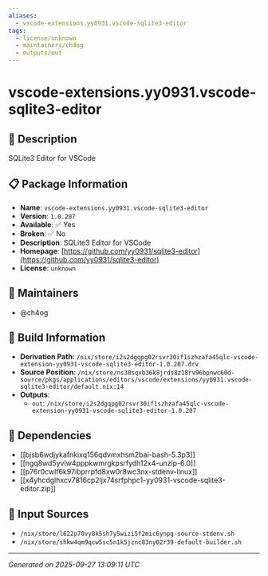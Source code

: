 ```yaml
---
aliases:
  - vscode-extensions.yy0931.vscode-sqlite3-editor
tags:
  - license/unknown
  - maintainers/ch4og
  - outputs/out
---
```


# vscode-extensions.yy0931.vscode-sqlite3-editor

## 📝 Description

SQLite3 Editor for VSCode

## 📋 Package Information

- **Name**: `vscode-extensions.yy0931.vscode-sqlite3-editor`
- **Version**: `1.0.207`
- **Available**: ✅ Yes
- **Broken**: ✅ No
- **Description**: SQLite3 Editor for VSCode
- **Homepage**: [https://github.com/yy0931/sqlite3-editor](https://github.com/yy0931/sqlite3-editor)
- **License**: `unknown`
## 👥 Maintainers

- @ch4og


## 🔧 Build Information

- **Derivation Path**: `/nix/store/i2s2dgqpg02rsvr30if1szhzafa45qlc-vscode-extension-yy0931-vscode-sqlite3-editor-1.0.207.drv`
- **Source Position**: `/nix/store/ns30sqxb36k8jrds8z18rv96bpnwc60d-source/pkgs/applications/editors/vscode/extensions/yy0931.vscode-sqlite3-editor/default.nix:14`
- **Outputs**:
  - `out`:  `/nix/store/i2s2dgqpg02rsvr30if1szhzafa45qlc-vscode-extension-yy0931-vscode-sqlite3-editor-1.0.207`

## 🔗 Dependencies

- [[bjsb6wdjykafnkixq156qdvmxhsm2bai-bash-5.3p3]]
- [[ngq8wd5yvlw4pppkwmrgkpsrfydh12x4-unzip-6.0]]
- [[p76r0cwlf6k97ibprrpfd8xw0r8wc3nx-stdenv-linux]]
- [[x4yhcdglhxcv7816cp2ljx74srfphpc1-yy0931-vscode-sqlite3-editor.zip]]

## 📁 Input Sources

- `/nix/store/l622p70vy8k5sh7y5wizi5f2mic6ynpg-source-stdenv.sh`
- `/nix/store/shkw4qm9qcw5sc5n1k5jznc83ny02r39-default-builder.sh`

---
*Generated on 2025-09-27 13:09:11 UTC*
